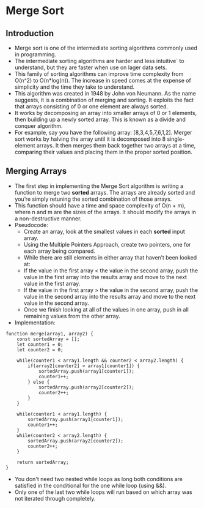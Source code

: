 # Merge Sort

## Introduction
- Merge sort is one of the intermediate sorting algorithms commonly used in programming.
- The intermediate sorting algorithms are harder and less intuitive` to understand, but they are faster when use on lager data sets.
- This family of sorting algorithms can improve time complexity from O(n^2) to O(n*log(n)). The increase in speed comes at the expense of simplicity and the time they take to understand.
- This algorithm was created in 1948 by John von Neumann. As the name suggests, it is a combination of merging and sorting. It exploits the fact that arrays consisting of 0 or one element are always sorted.
- It works by decomposing an array into smaller arrays of 0 or 1 elements, then building up a newly sorted array. This is known as a divide and conquer algorithm.
- For example, say you have the following array: [8,3,4,5,7,6,1,2]. Merger sort works by halving the array until it is decomposed into 8 single-element arrays. It then merges them back together two arrays at a time, comparing their values and placing them in the proper sorted position.
## Merging Arrays
- The first step in implementing the Merge Sort algorithm is writing a function to merge two **sorted** arrays. The arrays are already sorted and you’re simply retuning the sorted combination of those arrays.
- This function should have a time and space complexity of O(n + m), where n and m are the sizes of the arrays. It should modify the arrays in a non-destructive manner.
- Pseudocode:
    - Create an array, look at the smallest values in each **sorted** input array.
    - Using the Multiple Pointers Approach, create two pointers, one for each array being compared.
    - While there are still elements in either array that haven’t been looked at:
    - If the value in the first array < the value in the second array, push the value in the first array into the results array and move to the next value in the first array.
    - If the value in the first array > the value in the second array, push the value in the second array into the results array and move to the next value in the second array.
    - Once we finish looking at all of the values in one array, push in all remaining values from the other array.
- Implementation:
```
function merge(array1, array2) {
    const sortedArray = [];
    let counter1 = 0;
    let counter2 = 0;

    while(counter1 < array1.length && counter2 < array2.length) {
        if(array2[counter2] > array1[counter1]) {
            sortedArray.push(array1[counter1]);
            counter1++;
        } else {
            sortedArray.push(array2[counter2]);
            counter2++;
        }
    }

    while(counter1 < array1.length) {
        sortedArray.push(array1[counter1]);
        counter1++;
    }
    while(counter2 < array2.length) {
        sortedArray.push(array2[counter2]);
        counter2++;
    }
    
    return sortedArray;
}

```
- You don't need two nested while loops as long both conditions are satisfied in the conditional for the one while loop (using &&).
- Only one of the last two while loops will run based on which array was not iterated through completely.
